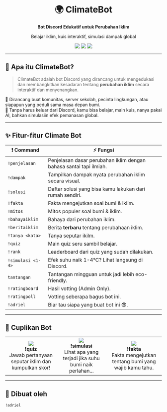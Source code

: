 
<div align="center">
  <h1>🌍 ClimateBot</h1>
  <p><strong>Bot Discord Edukatif untuk Perubahan Iklim</strong></p>
  <p>Belajar iklim, kuis interaktif, simulasi dampak global </p>
</div>

<p align="center">
  <img src="https://img.shields.io/badge/Python-3.12.0-blue?style=for-the-badge&logo=python" />
  <img src="https://img.shields.io/badge/discord.py-2.3.2-purple?style=for-the-badge&logo=discord" />
  <img src="https://img.shields.io/badge/By-Adriel-ff69b4?style=for-the-badge" />
</p>

---

## 👀 Apa itu ClimateBot?

> ClimateBot adalah bot Discord yang dirancang untuk mengedukasi dan membangkitkan kesadaran tentang **perubahan iklim** secara interaktif dan menyenangkan.

🎯 Dirancang buat komunitas, server sekolah, pecinta lingkungan, atau siapapun yang peduli sama masa depan bumi.  
💬 Tanpa harus keluar dari Discord, kamu bisa belajar, main kuis, nanya pakai AI, bahkan simulasiin efek pemanasan global.  

---

## ✨ Fitur-fitur Climate Bot

| ❗ Command         | ⚡ Fungsi                                                               |
|--------------------|--------------------------------------------------------------------------|
| `!penjelasan`      | Penjelasan dasar perubahan iklim dengan bahasa santai tapi ilmiah.       |
| `!dampak`          | Tampilkan dampak nyata perubahan iklim secara visual.                    |
| `!solusi`          | Daftar solusi yang bisa kamu lakukan dari rumah sendiri.                 |
| `!fakta`           | Fakta mengejutkan soal bumi & iklim.                                     |
| `!mitos`           | Mitos populer soal bumi & iklim.                                         | 
| `!bahayaiklim`     | Bahaya dari perubahan iklim.                                             |
| `!beritaiklim`     | Berita **terbaru** tentang perubahaan iklim.                             |
| `!tanya <kata>`    | Tanya seputar ikilm.                                                     |
| `!quiz`            | Main quiz seru sambil belajar.                                           |
| `!rank`            | Leaderboard dari quiz yang sudah dilakukan.                              |
| `!simulasi <1-4>`  | Efek suhu naik 1-4°C? Lihat langsung di Discord.                         |
| `tantangan`        | Tantangan mingguan untuk jadi lebih eco-friendly.                        |                     
| `!ratingboard`     | Hasil votting (Admin Only).                                              |
| `!ratingpoll`      | Votting seberapa bagus bot ini.                                          |
| `!adriel`          | Biar tau siapa yang buat bot ini 😎.                                     |

---

## 🎥 Cuplikan Bot 

<div align="center">

<table>
  <tr>
    <td align="center">
      <img src="https://github.com/user-attachments/assets/4ac18db5-a558-4dcb-a8f5-e883d9a24d48"/><br/>
      <b>!quiz</b><br/>
      Jawab pertanyaan seputar iklim dan kumpulkan skor!
    </td>
    <td align="center">
      <img src="https://github.com/user-attachments/assets/0c9b939c-538b-42ef-ac1c-11d4d4d6c80c"/><br/>
      <b>!simulasi</b><br/>
      Lihat apa yang terjadi jika suhu bumi naik perlahan...
    </td>
    <td align="center">
      <img src="https://github.com/user-attachments/assets/6c908d57-61f6-4f9b-96a8-163956abc421"/><br/>
      <b>!fakta</b><br/>
      Fakta mengejutkan tentang bumi yang wajib kamu tahu.
    </td>
  </tr>
</table>

</div>

---

## 👤 Dibuat oleh

```bash
!adriel
